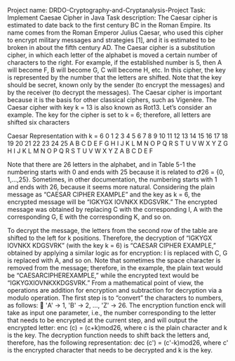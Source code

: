 Project name: DRDO-Cryptography-and-Cryptanalysis-Project
Task: Implement Caesae Cipher in Java
Task description: The Caesar cipher is estimated to date back to the first century BC in the Roman Empire.
Its name comes from the Roman Emperor Julius Caesar, who used this cipher to encrypt military messages and strategies [1],
and it is estimated to be broken in about the fifth century AD. The Caesar cipher is a substitution cipher, in which each
letter of the alphabet is moved a certain number of characters to the right. For example, if the established number is 5, 
then A will become F, B will become G, C will become H, etc. In this cipher, the key is represented by the number that the
letters are shifted. Note that the key should be secret, known only by the sender (to encrypt the messages) and by the receiver
(to decrypt the messages). The Caesar cipher is important because it is the basis for other classical ciphers, such as Vigenère.
The Caesar cipher with key k = 13 is also known as Rot13.
Let’s consider an example. The key for the cipher is set to k = 6; therefore, all letters
are shifted six characters

Caesar Representation with k = 6
0 1 2 3 4 5 6 7 8 9 10 11 12 13 14 15 16 17 18 19 20 21 22 23 24 25
A B C D E F G H I J K   L  M  N  O  P Q  R   S  T  U  V  W  X  Y  Z
G H I J K L M N O P Q   R  S  T  U  V W  X   Y  Z  A  B  C  D  E  F

Note that there are 26 letters in the alphabet, and in Table 5-1 the numbering starts
with 0 and ends with 25 because it is related to Ժ26 = {0, 1,…,25}. Sometimes, in other
documentation, the numbering starts with 1 and ends with 26, because it seems more
natural.
Considering the plain message as “CAESAR CIPHER EXAMPLE” and the key as k = 6,
the encrypted message will be “IGKYGX IOVNKX KDGSVRK.” The encrypted message
was obtained by replacing C with the corresponding I, A with the corresponding G, E
with the corresponding K, and so on.

To decrypt the message, the letters from the second row of the table are shifted
to the left for k positions. Therefore, the decryption of “IGKYGX IOVNKX KDGSVRK”
(with the key k = 6) is “CAESAR CIPHER EXAMPLE,” obtained by applying a similar
logic as for encryption: I is replaced with C, G is replaced with A, and so on. Note that
sometimes the space character is removed from the message; therefore, in the example,
the plain text would be “CAESARCIPHEREXAMPLE,” while the encrypted text would be
“IGKYGXIOVNKXKDGSVRK.”
From a mathematical point of view, the operations are addition for encryption and
subtraction for decryption via a modulo operation. The first step is to “convert” the
characters to numbers, as follows: ੝
'A' → 1,
'B' → 2, …, 
'Z' → 26. The encryption function
enck will take as input one parameter, i.e., the number corresponding to the letter that
needs to be encrypted at the current step, and will output the encrypted letter:
enc (c) = (c+k)mod26,
where c is the plain character and k is the key. The decryption function needs to shift
back the letters and, therefore, has the following representation:
dec (c') = (c'-k)mod26,
where c' is the encrypted character that needs to be decrypted and k is the key.

